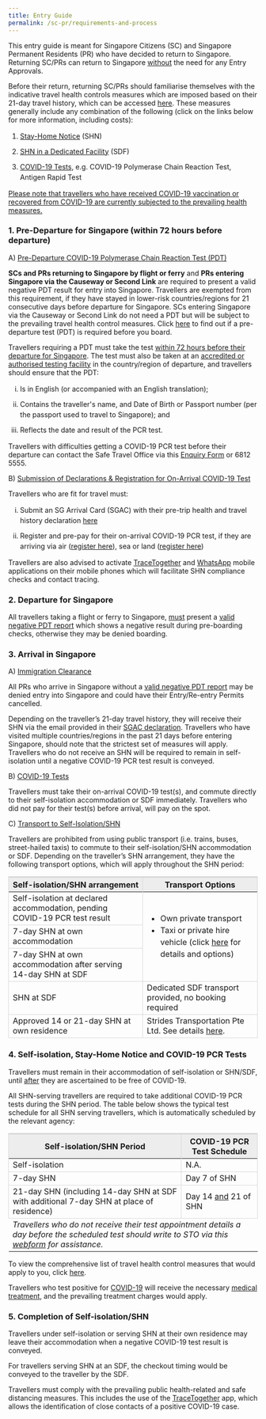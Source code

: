 ```yaml
---
title: Entry Guide
permalink: /sc-pr/requirements-and-process
---
```

This entry guide is meant for Singapore Citizens (SC) and Singapore Permanent Residents (PR) who have decided to return to Singapore. Returning SC/PRs can return to Singapore <u>without</u> the need for any Entry Approvals.

Before their return, returning SC/PRs should familiarise themselves with the indicative travel health controls measures which are imposed based on their 21-day travel history, which can be accessed <a href="/sc-pr/shn-and-swab-summary">here</a>. These measures generally include any combination of the following (click on the links below for more information, including costs):

<ol style="margin-top:0px; list-style-type: decimal;">
<li style="margin-top:10px; margin-bottom:0px; line-height:1.5;"><a href="https://safetravel.ica.gov.sg/health/shn">Stay-Home Notice</a> (SHN)</li>
<li style="margin-top:10px; margin-bottom:0px; line-height:1.5;"><a href="https://safetravel.ica.gov.sg/health/shn/sdf">SHN in a Dedicated Facility</a> (SDF)</li>
<li style="margin-top:10px; margin-bottom:0px;  line-height:1.5;"><a href="https://safetravel.ica.gov.sg/health/covid19-tests/pcrtest">COVID-19 Tests</a>, e.g. COVID-19 Polymerase Chain Reaction Test, Antigen Rapid Test</li>
</ol>

<u>Please note that travellers who have received COVID-19 vaccination or recovered from COVID-19 are currently subjected to the prevailing health measures.</u>

<div id="PDT"></div>

### 1. Pre-Departure for Singapore (within 72 hours before departure)

A) <u>Pre-Departure COVID-19 Polymerase Chain Reaction Test (PDT)</u>

<b>SCs and PRs returning to Singapore by flight or ferry</b> and <b>PRs entering Singapore via the Causeway or Second Link</b> are required to present a valid negative PDT result for entry into Singapore. Travellers are exempted from this requirement, if they have stayed in lower-risk countries/regions for 21 consecutive days before departure for Singapore. SCs entering Singapore via the Causeway or Second Link do not need a PDT but will be subject to the prevailing travel health control measures. Click <a href="/sc-pr/shn-and-swab-summary">here</a> to find out if a pre-departure test (PDT) is required before you board.

Travellers requiring a PDT must take the test <u>within 72 hours before their departure for Singapore</u>. The test must also be taken at an <a href="https://www.moh.gov.sg/covid-19/accreditation-bodies-for-covid-19-testing">accredited or authorised testing facility</a> in the country/region of departure, and travellers should ensure that the PDT:

<ol style="margin-top:0px; list-style-type: lower-roman;">
<li style="margin-top:10px; margin-bottom:0px; line-height:1.5;">Is in English (or accompanied with an English translation);</li>
<li style="margin-top:10px; margin-bottom:0px; line-height:1.5;">Contains the traveller's name, and Date of Birth or Passport number (per the passport used to travel to Singapore); and</li>
<li style="margin-top:10px; margin-bottom:0px; line-height:1.5;">Reflects the date and result of the PCR test.</li>
</ol>

Travellers with difficulties getting a COVID-19 PCR test before their departure can contact the Safe Travel Office via this <a href="https://go.gov.sg/sto-enquiry">Enquiry Form</a> or 6812 5555.

<div id="SGAC"></div>

B) <u>Submission of Declarations & Registration for On-Arrival COVID-19 Test</u>

Travellers who are fit for travel must:

<ol style="margin-top:0px; list-style-type: lower-roman;">
<li style="margin-top:10px; margin-bottom:0px; line-height:1.5;">Submit an SG Arrival Card (SGAC) with their pre-trip health and travel history declaration <a href="https://eservices.ica.gov.sg/sgarrivalcard/">here</a></li>
<li style="margin-top:10px; margin-bottom:0px; line-height:1.5;">Register and pre-pay for their on-arrival COVID-19 PCR test, if they are arriving via air (<a href="https://safetravel.changiairport.com/#/">register here</a>), sea or land (<a href="https://t.2c2p.com/express/parkwayshenton">register here</a>)</li>
</ol>

Travellers are also advised to activate <a href="https://www.tracetogether.gov.sg/">TraceTogether</a> and <a href="https://www.whatsapp.com/download">WhatsApp</a> mobile applications on their mobile phones which will facilitate SHN compliance checks and contact tracing. 


### 2. Departure for Singapore

All travellers taking a flight or ferry to Singapore, <u>must</u> present a <a href="#PDT">valid negative PDT report</a> which shows a negative result during pre-boarding checks, otherwise they may be denied boarding.


### 3. Arrival in Singapore

A) <u>Immigration Clearance</u>

All PRs who arrive in Singapore without a <a href="#PDT">valid negative PDT report</a> may be denied entry into Singapore and could have their Entry/Re-entry Permits cancelled.

Depending on the traveller’s 21-day travel history, they will receive their SHN via the email provided in their <a href="#SGAC">SGAC declaration</a>. Travellers who have visited multiple countries/regions in the past 21 days before entering Singapore, should note that the strictest set of measures will apply. Travellers who do not receive an SHN will be required to remain in self-isolation until a negative COVID-19 PCR test result is conveyed.

B) <u>COVID-19 Tests</u>

Travellers must take their on-arrival COVID-19 test(s), and commute directly to their self-isolation accommodation or SDF immediately. Travellers who did not pay for their test(s) before arrival, will pay on the spot.

C) <u>Transport to Self-Isolation/SHN</u>

Travellers are prohibited from using public transport (i.e. trains, buses, street-hailed taxis) to commute to their self-isolation/SHN accommodation or SDF. Depending on the traveller’s SHN arrangement, they have the following transport options, which will apply throughout the SHN period:

<table>
<thead>
<tr>
<th style="border-top:3px solid #D8D8D8; border-left:1px solid #D8D8D8; border-right:1px solid #D8D8D8; background-color:#EDEDED;">Self-isolation/SHN arrangement</th>
<th style="font-size:16px;border-top:3px solid #D8D8D8; border-left:1px solid #D8D8D8; border-right:1px solid #D8D8D8; background-color:#EDEDED;">Transport Options</th>
</tr>
</thead>
<tbody>
<tr>
    <td style="border-left:1px solid #D8D8D8;border-bottom:1px solid #D8D8D8; border-right:1px solid #D8D8D8;">Self-isolation at declared accommodation, pending COVID-19 PCR test result</td>
    <td rowspan="3" style="border-right:1px solid #D8D8D8;border-bottom:1px solid #D8D8D8;">
<ul>
<li style="font-size:16px; line-height: 1.5;">Own private transport</li>
<li style="font-size:16px; line-height: 1.5;">Taxi or private hire vehicle (click <a href="https://safetravel.ica.gov.sg/health/faq#transport">here</a> for details and options)</li>
</ul>
 </td>
 </tr>
<tr>
<td style="border-left:1px solid #D8D8D8;border-bottom:1px solid #D8D8D8; border-right:1px solid #D8D8D8;">7-day SHN at own accommodation</td>
</tr>
<tr>
<td style="border-left:1px solid #D8D8D8;border-bottom:1px solid #D8D8D8; border-right:1px solid #D8D8D8;">7-day SHN at own accommodation after serving 14-day SHN at SDF</td>
</tr>
<tr>
<td style="border-left:1px solid #D8D8D8;border-bottom:1px solid #D8D8D8; border-right:1px solid #D8D8D8;">SHN at SDF</td>
<td style="border-left:1px solid #D8D8D8;border-bottom:1px solid #D8D8D8; border-right:1px solid #D8D8D8;">Dedicated SDF transport provided, no booking required</td>
</tr>
<tr>
<td style="border-left:1px solid #D8D8D8;border-bottom:1px solid #D8D8D8; border-right:1px solid #D8D8D8;">Approved 14 or 21-day SHN at own residence</td>
<td style="border-left:1px solid #D8D8D8;border-bottom:1px solid #D8D8D8; border-right:1px solid #D8D8D8;">Strides Transportation Pte Ltd. See details <a href="https://safetravel.ica.gov.sg/health/faq#transport">here</a>. 
</td>
</tr>
</tbody>
</table>


### 4. Self-isolation, Stay-Home Notice and COVID-19 PCR Tests

Travellers must remain in their accommodation of self-isolation or SHN/SDF, until <u>after</u> they are ascertained to be free of COVID-19. 

All SHN-serving travellers are required to take additional COVID-19 PCR tests during the SHN period. The table below shows the typical test schedule for all SHN serving travellers, which is automatically scheduled by the relevant agency:

<table>
<thead>
<tr>
<th style="border-top:3px solid #D8D8D8; border-left:1px solid #D8D8D8; border-right:1px solid #D8D8D8; background-color:#EDEDED;">Self-isolation/SHN Period</th>
<th style="font-size:16px;border-top:3px solid #D8D8D8; border-left:1px solid #D8D8D8; border-right:1px solid #D8D8D8; background-color:#EDEDED;">COVID-19 PCR Test Schedule</th>
</tr>
</thead>
<tbody>
<tr>
    <td style="border-left:1px solid #D8D8D8;border-bottom:1px solid #D8D8D8; border-right:1px solid #D8D8D8;">Self-isolation</td>
    <td style="border-right:1px solid #D8D8D8;border-bottom:1px solid #D8D8D8;">N.A.
 </td>
 </tr>
<tr>
	<td style="border-left:1px solid #D8D8D8;border-bottom:1px solid #D8D8D8; border-right:1px solid #D8D8D8;">7-day SHN</td>
	<td style="border-left:1px solid #D8D8D8;border-bottom:1px solid #D8D8D8; border-right:1px solid #D8D8D8;">Day 7 of SHN</td>
</tr>
<tr>
	<td style="border-left:1px solid #D8D8D8;border-bottom:1px solid #D8D8D8; border-right:1px solid #D8D8D8;">21-day SHN (including 14-day SHN at SDF with additional 7-day SHN at place of residence)</td>
	<td style="border-left:1px solid #D8D8D8;border-bottom:1px solid #D8D8D8; border-right:1px solid #D8D8D8;">Day 14 <u>and</u> 21 of SHN</td>
</tr>
<tr>
	<td colspan="2" style="font-size:16px;"><i>Travellers who do not receive their test appointment details a day before the scheduled test should write to STO via this <a href="https://go.gov.sg/sto-enquiry">webform</a> for assistance.</i></td> 
</tr>
</tbody>
</table>

To view the comprehensive list of travel health control measures that would apply to you, click <a href="/sc-pr/shn-and-swab-summary">here</a>. 

Travellers who test positive for <a href="https://safetravel.ica.gov.sg/health/covid19-symptoms">COVID-19</a> will receive the necessary <a href="https://safetravel.ica.gov.sg/health/covidtreatment">medical treatment</a>, and the prevailing treatment charges would apply.

### 5. Completion of Self-isolation/SHN

Travellers under self-isolation or serving SHN at their own residence may leave their accommodation when a negative COVID-19 test result is conveyed. 

For travellers serving SHN at an SDF, the checkout timing would be conveyed to the traveller by the SDF.

Travellers must comply with the prevailing public health-related and safe distancing measures. This includes the use of the <a href="https://www.tracetogether.gov.sg/">TraceTogether</a> app, which allows the identification of close contacts of a positive COVID-19 case.